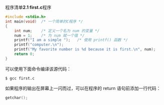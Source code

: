 程序清单**2.1 first.c**程序

```c
#include <stdio.h>
int main(void)	/* 一个简单的C程序 */
{
	int num;	/* 定义一个名为 num 的变量 */
	num = 1;	/* 为 num 赋一个值 */
	printf("I am a simple ");	/* 使用 printf() 函数 */
	printf("computer.\n");
	printf("My favorite number is %d because it is first.\n", num);
	return 0;
}
```

可以使用下面命令编译该源代码：

```shell
$ gcc first.c
```

如果程序的输出在屏幕上一闪而过，可以在程序的 return 语句前添加一行代码：

```c
getchar();
```

